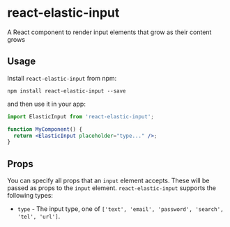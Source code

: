 # react-elastic-input

A React component to render input elements that grow as their content grows

## Usage

Install `react-elastic-input` from npm:

```
npm install react-elastic-input --save
```

and then use it in your app:

```jsx
import ElasticInput from 'react-elastic-input';

function MyComponent() {
  return <ElasticInput placeholder="type..." />;
}
```

## Props

You can specify all props that an `input` element accepts. These will be passed as props to the `input` element. `react-elastic-input` supports the following types:

- `type` - The input type, one of `['text', 'email', 'password', 'search', 'tel', 'url']`.
